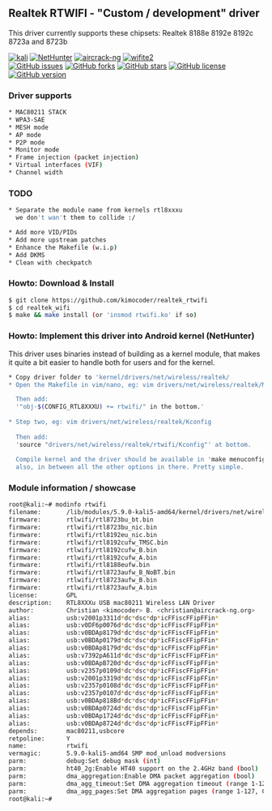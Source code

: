 

  ## Realtek RTWIFI - "Custom / development" driver
  This driver currently supports these chipsets: Realtek 8188e 8192e 8192c 8723a and 8723b 

  [![kali](https://img.shields.io/badge/kali-supported-blue.svg)](https://www.kali.org)
  [![NetHunter](https://img.shields.io/badge/nethunter-supported-blue.svg)](https://nethunter.com)
  [![aircrack-ng](https://img.shields.io/badge/aircrack--ng-supported-blue.svg)](https://github.com/aircrack-ng/aircrack-ng)
  [![wifite2](https://img.shields.io/badge/wifite2-supported-blue.svg)](https://github.com/kimocoder/wifite2)
  <br>
  [![GitHub issues](https://img.shields.io/github/issues/kimocoder/realtek_wifi.svg)](https://github.com/kimocoder/realtek_wifi/issues)
  [![GitHub forks](https://img.shields.io/github/forks/kimocoder/realtek_wifi.svg)](https://github.com/kimocoder/realtek_wifi/network)
  [![GitHub stars](https://img.shields.io/github/stars/kimocoder/realtek_wifi.svg)](https://github.com/kimocoder/realtek_wifi/stargazers)
  [![GitHub license](https://img.shields.io/github/license/aircrack-ng/rtl8812au.svg)](https://github.com/aircrack-ng/rtl8812au/blob/master/LICENSE)
  [![GitHub version](https://raster.shields.io/badge/version-BETA-lightgrey.svg)](#)


  ### Driver supports
  ```sh
  * MAC80211 STACK
  * WPA3-SAE
  * MESH mode
  * AP mode
  * P2P mode
  * Monitor mode
  * Frame injection (packet injection)
  * Virtual interfaces (VIF)
  * Channel width
```


  ### TODO
  ```sh
  * Separate the module name from kernels rtl8xxxu
    we don't wan't them to collide :/

  * Add more VID/PIDs
  * Add more upstream patches
  * Enhance the Makefile (w.i.p)
  * Add DKMS
  * Clean with checkpatch
```


  ### Howto: Download & Install
  ```sh
  $ git clone https://github.com/kimocoder/realtek_rtwifi
  $ cd realtek_wifi
  $ make && make install (or 'insmod rtwifi.ko' if so)
  ```

  ### Howto: Implement this driver into Android kernel (NetHunter)
  This driver uses binaries instead of building as a kernel module,
  that makes it quite a bit easier to handle both for users and for the kernel.

  ```sh
  * Copy driver folder to 'kernel/drivers/net/wireless/realtek/
  * Open the Makefile in vim/nano, eg: vim drivers/net/wireless/realtek/Makefile
  
    Then add:
    '"obj-$(CONFIG_RTL8XXXU) += rtwifi/" in the bottom.'
    
  * Step two, eg: vim drivers/net/wireless/realtek/Kconfig
    
    Then add:
    'source "drivers/net/wireless/realtek/rtwifi/Kconfig"' at bottom.
    
    Compile kernel and the driver should be available in 'make menuconfig'
    also, in between all the other options in there. Pretty simple.
  ```

### Module information / showcase

  ```sh
root@kali:~# modinfo rtwifi
filename:       /lib/modules/5.9.0-kali5-amd64/kernel/drivers/net/wireless/realtek/rtwifi.ko
firmware:       rtlwifi/rtl8723bu_bt.bin
firmware:       rtlwifi/rtl8723bu_nic.bin
firmware:       rtlwifi/rtl8192eu_nic.bin
firmware:       rtlwifi/rtl8192cufw_TMSC.bin
firmware:       rtlwifi/rtl8192cufw_B.bin
firmware:       rtlwifi/rtl8192cufw_A.bin
firmware:       rtlwifi/rtl8188eufw.bin
firmware:       rtlwifi/rtl8723aufw_B_NoBT.bin
firmware:       rtlwifi/rtl8723aufw_B.bin
firmware:       rtlwifi/rtl8723aufw_A.bin
license:        GPL
description:    RTL8XXXu USB mac80211 Wireless LAN Driver
author:         Christian <kimocoder> B. <christian@aircrack-ng.org>
alias:          usb:v2001p3311d*dc*dsc*dp*icFFiscFFipFFin*
alias:          usb:v0DF6p0076d*dc*dsc*dp*icFFiscFFipFFin*
alias:          usb:v0BDAp8179d*dc*dsc*dp*icFFiscFFipFFin*
alias:          usb:v0BDAp0179d*dc*dsc*dp*icFFiscFFipFFin*
alias:          usb:v0BDAp8179d*dc*dsc*dp*icFFiscFFipFFin*
alias:          usb:v7392pA611d*dc*dsc*dp*icFFiscFFipFFin*
alias:          usb:v0BDApB720d*dc*dsc*dp*icFFiscFFipFFin*
alias:          usb:v2357p0109d*dc*dsc*dp*icFFiscFFipFFin*
alias:          usb:v2001p3319d*dc*dsc*dp*icFFiscFFipFFin*
alias:          usb:v2357p0108d*dc*dsc*dp*icFFiscFFipFFin*
alias:          usb:v2357p0107d*dc*dsc*dp*icFFiscFFipFFin*
alias:          usb:v0BDAp818Bd*dc*dsc*dp*icFFiscFFipFFin*
alias:          usb:v0BDAp0724d*dc*dsc*dp*icFFiscFFipFFin*
alias:          usb:v0BDAp1724d*dc*dsc*dp*icFFiscFFipFFin*
alias:          usb:v0BDAp8724d*dc*dsc*dp*icFFiscFFipFFin*
depends:        mac80211,usbcore
retpoline:      Y
name:           rtwifi
vermagic:       5.9.0-kali5-amd64 SMP mod_unload modversions 
parm:           debug:Set debug mask (int)
parm:           ht40_2g:Enable HT40 support on the 2.4GHz band (bool)
parm:           dma_aggregation:Enable DMA packet aggregation (bool)
parm:           dma_agg_timeout:Set DMA aggregation timeout (range 1-127) (int)
parm:           dma_agg_pages:Set DMA aggregation pages (range 1-127, 0 to disable) (int)
root@kali:~#
  ```
  
  
  
